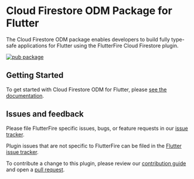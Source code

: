 # Cloud Firestore ODM Package for Flutter

The Cloud Firestore ODM package enables developers to build fully type-safe applications for Flutter using the FlutterFire Cloud Firestore plugin.

[![pub package](https://img.shields.io/pub/v/cloud_firestore_odm.svg)](https://pub.dev/packages/cloud_firestore_odm)

## Getting Started

To get started with Cloud Firestore ODM for Flutter, please [see the documentation](https://firebase.flutter.dev/docs/firestore-odm/overview).

## Issues and feedback

Please file FlutterFire specific issues, bugs, or feature requests in our [issue tracker](https://github.com/FirebaseExtended/flutterfire/issues/new).

Plugin issues that are not specific to FlutterFire can be filed in the [Flutter issue tracker](https://github.com/flutter/flutter/issues/new).

To contribute a change to this plugin,
please review our [contribution guide](https://github.com/FirebaseExtended/flutterfire/blob/master/CONTRIBUTING.md)
and open a [pull request](https://github.com/FirebaseExtended/flutterfire/pulls).
